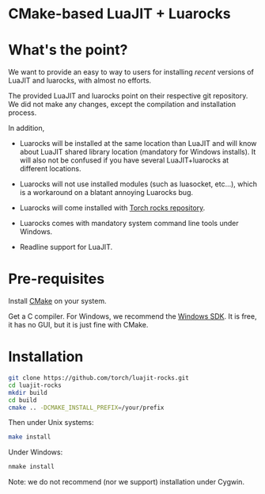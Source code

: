 CMake-based LuaJIT + Luarocks
=============================

# What's the point? #

We want to provide an easy to way to users for installing _recent_ versions
of LuaJIT and luarocks, with almost no efforts.

The provided LuaJIT and luarocks point on their respective git
repository. We did not make any changes, except the compilation and
installation process.

In addition,
  - Luarocks will be installed at the same location than LuaJIT and will know
    about LuaJIT shared library location (mandatory for Windows installs). It will
    also not be confused if you have several LuaJIT+luarocks at different locations.
    
  - Luarocks will not use installed modules (such as luasocket, etc...), which
    is a workaround on a blatant annoying Luarocks bug.
    
  - Luarocks will come installed with [Torch rocks repository](http://torch.github.io/rocks.html).
  
  - Luarocks comes with mandatory system command line tools under Windows.

  - Readline support for LuaJIT.
  
# Pre-requisites

Install [CMake](http://cmake.org) on your system.

Get a C compiler. For Windows, we recommend the
[Windows SDK](http://msdn.microsoft.com/en-us/windowsserver/bb980924.aspx). It
is free, it has no GUI, but it is just fine with CMake.

# Installation

```sh
git clone https://github.com/torch/luajit-rocks.git
cd luajit-rocks
mkdir build
cd build
cmake .. -DCMAKE_INSTALL_PREFIX=/your/prefix
```

Then under Unix systems:
```sh
make install
```

Under Windows:
```sh
nmake install
```

Note: we do not recommend (nor we support) installation under Cygwin.
